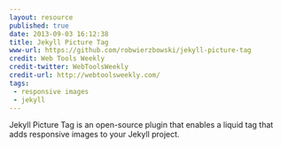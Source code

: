 ```yaml
---
layout: resource
published: true
date: 2013-09-03 16:12:38
title: Jekyll Picture Tag
www-url: https://github.com/robwierzbowski/jekyll-picture-tag
credit: Web Tools Weekly
credit-twitter: WebToolsWeekly
credit-url: http://webtoolsweekly.com/
tags: 
 - responsive images
 - jekyll
---
```


Jekyll Picture Tag is an open-source plugin that enables a liquid tag that adds responsive images to your Jekyll project.